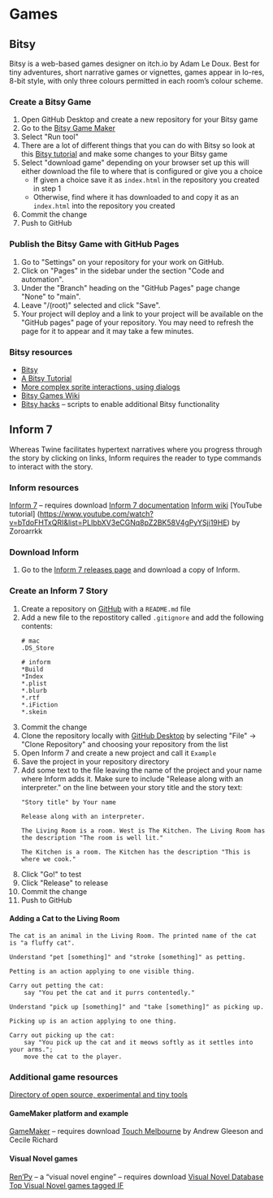 # Games

## Bitsy

Bitsy is a web-based games designer on itch.io by Adam Le Doux. Best for tiny adventures, short narrative games or vignettes, games appear in lo-res, 8-bit style, with only three colours permitted in each room’s colour scheme. 

### Create a Bitsy Game

1. Open GitHub Desktop and create a new repository for your Bitsy game
2. Go to the [Bitsy Game Maker](https://ledoux.itch.io/bitsy)
3. Select "Run tool"
4. There are a lot of different things that you can do with Bitsy so look at this [Bitsy tutorial](https://www.shimmerwitch.space/bitsyTutorial.html) and make some changes to your Bitsy game
5. Select "download game" depending on your browser set up this will either download the file to where that is configured or give you a choice
   - If given a choice save it as `index.html` in the repository you created in step 1
   - Otherwise, find where it has downloaded to and copy it as an `index.html` into the repository you created
6. Commit the change
7. Push to GitHub

### Publish the Bitsy Game with GitHub Pages

1. Go to "Settings" on your repository for your work on GitHub.
2. Click on "Pages" in the sidebar under the section "Code and automation".
3. Under the "Branch" heading on the "GitHub Pages" page change "None" to "main".
4. Leave "/(root)" selected and click "Save".
5. Your project will deploy and a link to your project will be available on the "GitHub pages" page of your repository. You may need to refresh the page for it to appear and it may take a few minutes.

### Bitsy resources

- [Bitsy](https://ledoux.itch.io/bitsy)
- [A Bitsy Tutorial](https://www.shimmerwitch.space/bitsyTutorial)
- [More complex sprite interactions, using dialogs](https://www.youtube.com/watch?app=desktop&v=pbz1hWEJelc)
- [Bitsy Games Wiki](https://bitsy.fandom.com/wiki/Bitsy_Wiki)
- [Bitsy hacks]( https://github.com/seleb/bitsy-hacks) – scripts to enable additional Bitsy functionality


## Inform 7

Whereas Twine facilitates hypertext narratives where you progress through the story by clicking on links, Inform requires the reader to type commands to interact with the story.

### Inform resources
[Inform 7](https://ganelson.github.io/inform-website/) – requires download
[Inform 7 documentation](https://intfiction.org/t/inform-7-documentation-and-resources/3311)
[Inform wiki](https://www.ifwiki.org/Inform_7)
[YouTube tutorial] (https://www.youtube.com/watch?v=bTdoFHTxQRI&list=PLIbbXV3eCGNq8pZ2BK58V4gPyYSji19HE) by Zoroarrkk


### Download Inform

1. Go to the [Inform 7 releases page](https://github.com/ganelson/inform/releases) and download a copy of Inform.

### Create an Inform 7 Story

1. Create a repository on [GitHub](https://github.com/) with a `README.md` file
2. Add a new file to the repostitory called `.gitignore` and add the following contents:
   ```
   # mac
   .DS_Store

   # inform
   *Build
   *Index
   *.plist
   *.blurb
   *.rtf
   *.iFiction
   *.skein
   ```
3. Commit the change
4. Clone the repository locally with [GitHub Desktop](https://desktop.github.com/) by selecting "File" -> "Clone Repository" and choosing your repository from the list
5. Open Inform 7 and create a new project and call it `Example`
6. Save the project in your repository directory
7. Add some text to the file leaving the name of the project and your name where Inform adds it. Make sure to include "Release along with an interpreter." on the line between your story title and the story text:
   ```
   "Story title" by Your name

   Release along with an interpreter.

   The Living Room is a room. West is The Kitchen. The Living Room has the description "The room is well lit."

   The Kitchen is a room. The Kitchen has the description "This is where we cook."
   ```
8. Click "Go!" to test
9. Click "Release" to release
10. Commit the change
11. Push to GitHub

#### Adding a Cat to the Living Room

```
The cat is an animal in the Living Room. The printed name of the cat is "a fluffy cat".

Understand "pet [something]" and "stroke [something]" as petting.

Petting is an action applying to one visible thing.

Carry out petting the cat:
    say "You pet the cat and it purrs contentedly."

Understand "pick up [something]" and "take [something]" as picking up.

Picking up is an action applying to one thing.

Carry out picking up the cat:
    say "You pick up the cat and it meows softly as it settles into your arms.";
    move the cat to the player.
```

### Additional game resources

[Directory of open source, experimental and tiny tools](https://tinytools.directory/) 

#### GameMaker platform and example
[GameMaker](https://gamemaker.io/en) – requires download
[Touch Melbourne](https://gleeson.itch.io/touchmelbourne) by Andrew Gleeson and Cecile Richard

#### Visual Novel games
[Ren’Py](https://www.renpy.org/) – a “visual novel engine” – requires download
[Visual Novel Database](https://vndb.org/v?q=&ch=&f=05N18fwRen_7Py-N18a5h741N18Ng01N18gwcomplete-&s=n2w) 
[Top Visual Novel games tagged IF](https://itch.io/games/tag-interactive-fiction/tag-renpy)
